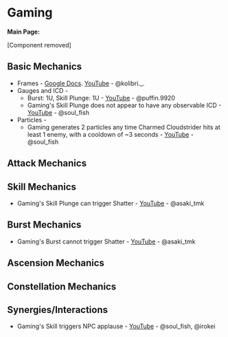 # Gaming

**Main Page:**

[Component removed]

## Basic Mechanics
* Frames - [Google Docs](https://docs.google.com/spreadsheets/d/1jVLp_jub6nJlNFrk2ir6kVOBEN2EA5o_DLr5JUNHZj4/edit?usp=sharing). [YouTube](https://youtu.be/VhHMfTl7klI) - @kolibri._.
* Gauges and ICD -
    * Burst: 1U, Skill Plunge: 1U - [YouTube](https://youtu.be/wPf5KuCxzXs) - @puffin.9920
    * Gaming's Skill Plunge does not appear to have any observable ICD - [YouTube](https://youtu.be/SjXEGC2Vhxo) - @soul_fish
* Particles -
    * Gaming generates 2 particles any time Charmed Cloudstrider hits at least 1 enemy, with a cooldown of ~3 seconds - [YouTube](https://youtu.be/5A7mPgBjELg) - @soul_fish

## Attack Mechanics

## Skill Mechanics
* Gaming's Skill Plunge can trigger Shatter - [YouTube](https://youtu.be/Mk_K7mDhKxM) - @asaki_tmk

## Burst Mechanics
* Gaming's Burst cannot trigger Shatter - [YouTube](https://youtu.be/Mk_K7mDhKxM) - @asaki_tmk

## Ascension Mechanics

## Constellation Mechanics

## Synergies/Interactions
* Gaming's Skill triggers NPC applause - [YouTube](https://youtu.be/YGZdiIywPNU) - @soul_fish, @irokei